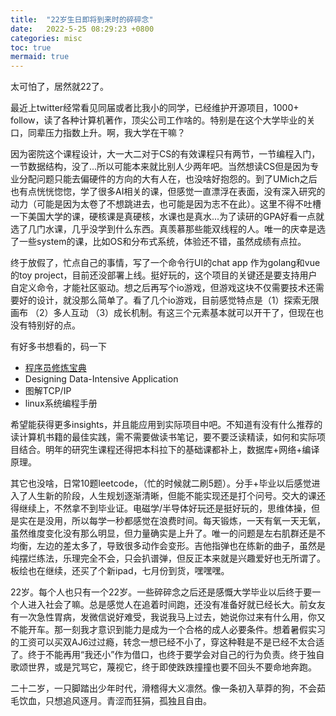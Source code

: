 ```yaml
---
title:  "22岁生日即将到来时的碎碎念"
date:   2022-5-25 08:29:23 +0800
categories: misc 
toc: true
mermaid: true
---
```



太可怕了，居然就22了。

最近上twitter经常看见同届或者比我小的同学，已经维护开源项目，1000+ follow，读了各种计算机著作，顶尖公司工作啥的。特别是在这个大学毕业的关口，同辈压力指数上升。啊，我大学在干嘛？

因为密院这个课程设计，大一大二对于CS的有效课程只有两节，一节编程入门，一节数据结构，没了...所以可能本来就比别人少两年吧。当然想读CS但是因为专业分配问题只能去偏硬件的方向的大有人在，也没啥好抱怨的。到了UMich之后也有点恍恍惚惚，学了很多AI相关的课，但感觉一直漂浮在表面，没有深入研究的动力（可能是因为太卷了不想跳进去，也可能是因为志不在此）。这里不得不吐槽一下美国大学的课，硬核课是真硬核，水课也是真水...为了读研的GPA好看一点就选了几门水课，几乎没学到什么东西。真羡慕那些能双线程的人。唯一的庆幸是选了一些system的课，比如OS和分布式系统，体验还不错，虽然成绩有点拉。

终于放假了，忙点自己的事情，写了一个命令行UI的chat app 作为golang和vue的toy project，目前还没部署上线。挺好玩的，这个项目的关键还是要支持用户自定义命令，才能社区驱动。想之后再写个io游戏，但游戏这块不仅需要技术还需要好的设计，就没那么简单了。看了几个io游戏，目前感觉特点是（1）探索无限画布 （2）多人互动 （3）成长机制。有这三个元素基本就可以开干了，但现在也没有特别好的点。

有好多书想看的，码一下
* [程序员修炼宝典](https://github.com/niudai/How-to-be-a-good-programmer)
* Designing Data-Intensive Application
* 图解TCP/IP
* linux系统编程手册



希望能获得更多insights，并且能应用到实际项目中吧。不知道有没有什么推荐的读计算机书籍的最佳实践，需不需要做读书笔记，要不要泛读精读，如何和实际项目结合。明年的研究生课程还得把本科拉下的基础课都补上，数据库+网络+编译原理。

其它也没啥，日常10题leetcode，（忙的时候就二刷5题）。分手+毕业以后感觉进入了人生新的阶段，人生规划逐渐清晰，但能不能实现还是打个问号。交大的课还得继续上，不然拿不到毕业证。电磁学/半导体好玩还是挺好玩的，思维体操，但是实在是没用，所以每学一秒都感觉在浪费时间。每天锻炼，一天有氧一天无氧，虽然维度变化没有那么明显，但力量确实是上升了。唯一的问题是左右肌群还是不均衡，左边的差太多了，导致很多动作会变形。吉他指弹也在练新的曲子，虽然是纯摆烂练法，乐理完全不会，只会扒谱弹，但反正本来就是兴趣爱好也无所谓了。板绘也在继续，还买了个新ipad，七月份到货，嘿嘿嘿。

22岁。每个人也只有一个22岁。一些碎碎念之后还是感慨大学毕业以后终于要一个人进入社会了嘛。总是感觉人在追着时间跑，还没有准备好就已经长大。前女友有一次急性胃病，发微信说好难受，我说我马上过去，她说你过来有什么用，你又不能开车。那一刻我才意识到能力是成为一个合格的成人必要条件。想着暑假实习的工资可以买双AJ6过过瘾，转念一想已经不小了，穿这种鞋是不是已经不太合适了。终于不能再用“我还小”作为借口，也终于要学会对自己的行为负责。终于独自歌颂世界，或是咒骂它，蔑视它，终于即使跌跌撞撞也要不回头不要命地奔跑。

二十二岁，一只脚踏出少年时代，滑稽得大义凛然。像一条初入草莽的狗，不会茹毛饮血，只想追风逐月。青涩而狂狷，孤独且自由。
